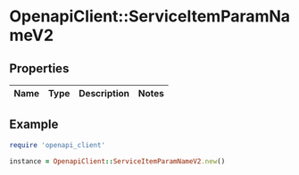 # OpenapiClient::ServiceItemParamNameV2

## Properties

| Name | Type | Description | Notes |
| ---- | ---- | ----------- | ----- |

## Example

```ruby
require 'openapi_client'

instance = OpenapiClient::ServiceItemParamNameV2.new()
```

